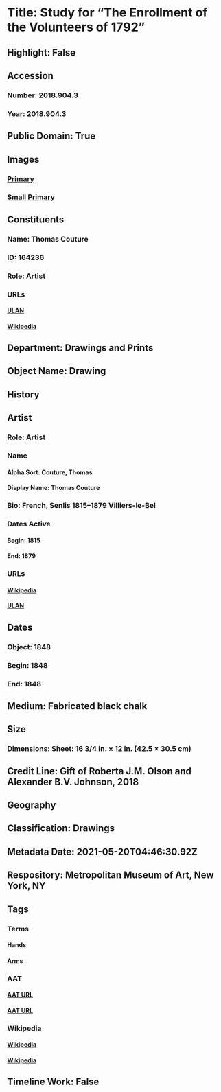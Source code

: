 # Title: Study for “The Enrollment of the Volunteers of 1792”
## Highlight: False
## Accession
### Number: 2018.904.3
### Year: 2018.904.3
## Public Domain: True
## Images
### [Primary](https://images.metmuseum.org/CRDImages/dp/original/DP883831.jpg)
### [Small Primary](https://images.metmuseum.org/CRDImages/dp/web-large/DP883831.jpg)
## Constituents
### Name: Thomas Couture
### ID: 164236
### Role: Artist
### URLs
#### [ULAN](http://vocab.getty.edu/page/ulan/500115403)
#### [Wikipedia](https://www.wikidata.org/wiki/Q326434)
## Department: Drawings and Prints
## Object Name: Drawing
## History
## Artist
### Role: Artist
### Name
#### Alpha Sort: Couture, Thomas
#### Display Name: Thomas Couture
### Bio: French, Senlis 1815–1879 Villiers-le-Bel
### Dates Active
#### Begin: 1815
#### End: 1879
### URLs
#### [Wikipedia](https://www.wikidata.org/wiki/Q326434)
#### [ULAN](http://vocab.getty.edu/page/ulan/500115403)
## Dates
### Object: 1848
### Begin: 1848
### End: 1848
## Medium: Fabricated black chalk
## Size
### Dimensions: Sheet: 16 3/4 in. × 12 in. (42.5 × 30.5 cm)
## Credit Line: Gift of Roberta J.M. Olson and Alexander B.V. Johnson, 2018
## Geography
## Classification: Drawings
## Metadata Date: 2021-05-20T04:46:30.92Z
## Respository: Metropolitan Museum of Art, New York, NY
## Tags
### Terms
#### Hands
#### Arms
### AAT
#### [AAT URL](http://vocab.getty.edu/page/aat/300310193)
#### [AAT URL](http://vocab.getty.edu/page/aat/300310201)
### Wikipedia
#### [Wikipedia]()
#### [Wikipedia]()
## Timeline Work: False